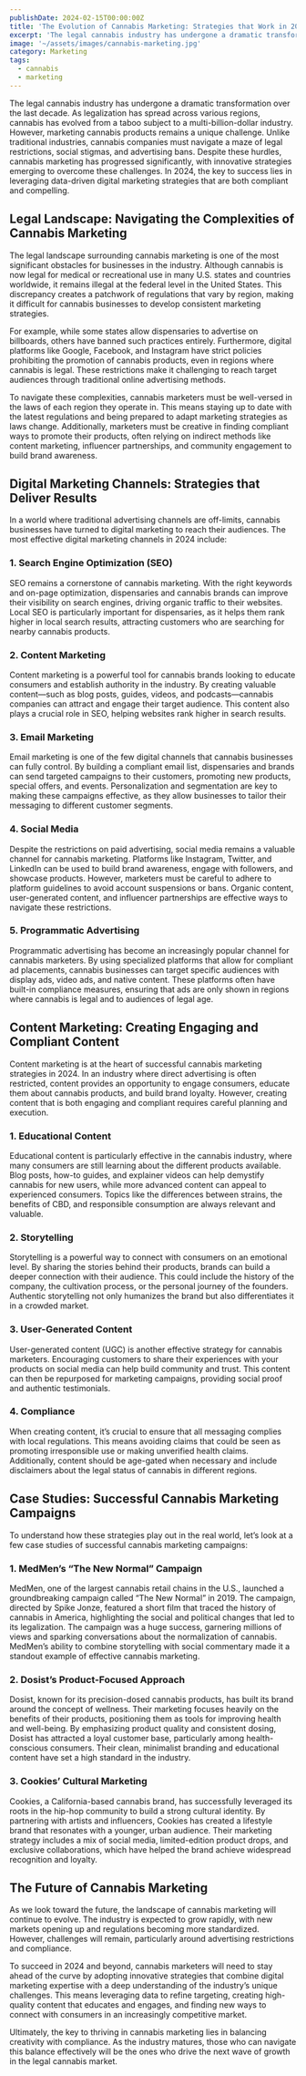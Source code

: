 ```yaml
---
publishDate: 2024-02-15T00:00:00Z
title: 'The Evolution of Cannabis Marketing: Strategies that Work in 2024'
excerpt: 'The legal cannabis industry has undergone a dramatic transformation over the last decade. As legalization has spread across various regions, cannabis has evolved from a taboo subject to a multi-billion-dollar industry.'
image: '~/assets/images/cannabis-marketing.jpg'
category: Marketing
tags:
  - cannabis
  - marketing
---
```


The legal cannabis industry has undergone a dramatic transformation over the last decade. As legalization has spread across various regions, cannabis has evolved from a taboo subject to a multi-billion-dollar industry. However, marketing cannabis products remains a unique challenge. Unlike traditional industries, cannabis companies must navigate a maze of legal restrictions, social stigmas, and advertising bans. Despite these hurdles, cannabis marketing has progressed significantly, with innovative strategies emerging to overcome these challenges. In 2024, the key to success lies in leveraging data-driven digital marketing strategies that are both compliant and compelling.

## Legal Landscape: Navigating the Complexities of Cannabis Marketing

The legal landscape surrounding cannabis marketing is one of the most significant obstacles for businesses in the industry. Although cannabis is now legal for medical or recreational use in many U.S. states and countries worldwide, it remains illegal at the federal level in the United States. This discrepancy creates a patchwork of regulations that vary by region, making it difficult for cannabis businesses to develop consistent marketing strategies.

For example, while some states allow dispensaries to advertise on billboards, others have banned such practices entirely. Furthermore, digital platforms like Google, Facebook, and Instagram have strict policies prohibiting the promotion of cannabis products, even in regions where cannabis is legal. These restrictions make it challenging to reach target audiences through traditional online advertising methods.

To navigate these complexities, cannabis marketers must be well-versed in the laws of each region they operate in. This means staying up to date with the latest regulations and being prepared to adapt marketing strategies as laws change. Additionally, marketers must be creative in finding compliant ways to promote their products, often relying on indirect methods like content marketing, influencer partnerships, and community engagement to build brand awareness.

## Digital Marketing Channels: Strategies that Deliver Results

In a world where traditional advertising channels are off-limits, cannabis businesses have turned to digital marketing to reach their audiences. The most effective digital marketing channels in 2024 include:

### 1. Search Engine Optimization (SEO)

SEO remains a cornerstone of cannabis marketing. With the right keywords and on-page optimization, dispensaries and cannabis brands can improve their visibility on search engines, driving organic traffic to their websites. Local SEO is particularly important for dispensaries, as it helps them rank higher in local search results, attracting customers who are searching for nearby cannabis products.

### 2. Content Marketing

Content marketing is a powerful tool for cannabis brands looking to educate consumers and establish authority in the industry. By creating valuable content—such as blog posts, guides, videos, and podcasts—cannabis companies can attract and engage their target audience. This content also plays a crucial role in SEO, helping websites rank higher in search results.

### 3. Email Marketing

Email marketing is one of the few digital channels that cannabis businesses can fully control. By building a compliant email list, dispensaries and brands can send targeted campaigns to their customers, promoting new products, special offers, and events. Personalization and segmentation are key to making these campaigns effective, as they allow businesses to tailor their messaging to different customer segments.

### 4. Social Media

Despite the restrictions on paid advertising, social media remains a valuable channel for cannabis marketing. Platforms like Instagram, Twitter, and LinkedIn can be used to build brand awareness, engage with followers, and showcase products. However, marketers must be careful to adhere to platform guidelines to avoid account suspensions or bans. Organic content, user-generated content, and influencer partnerships are effective ways to navigate these restrictions.

### 5. Programmatic Advertising

Programmatic advertising has become an increasingly popular channel for cannabis marketers. By using specialized platforms that allow for compliant ad placements, cannabis businesses can target specific audiences with display ads, video ads, and native content. These platforms often have built-in compliance measures, ensuring that ads are only shown in regions where cannabis is legal and to audiences of legal age.

## Content Marketing: Creating Engaging and Compliant Content

Content marketing is at the heart of successful cannabis marketing strategies in 2024. In an industry where direct advertising is often restricted, content provides an opportunity to engage consumers, educate them about cannabis products, and build brand loyalty. However, creating content that is both engaging and compliant requires careful planning and execution.

### 1. Educational Content

Educational content is particularly effective in the cannabis industry, where many consumers are still learning about the different products available. Blog posts, how-to guides, and explainer videos can help demystify cannabis for new users, while more advanced content can appeal to experienced consumers. Topics like the differences between strains, the benefits of CBD, and responsible consumption are always relevant and valuable.

### 2. Storytelling

Storytelling is a powerful way to connect with consumers on an emotional level. By sharing the stories behind their products, brands can build a deeper connection with their audience. This could include the history of the company, the cultivation process, or the personal journey of the founders. Authentic storytelling not only humanizes the brand but also differentiates it in a crowded market.

### 3. User-Generated Content

User-generated content (UGC) is another effective strategy for cannabis marketers. Encouraging customers to share their experiences with your products on social media can help build community and trust. This content can then be repurposed for marketing campaigns, providing social proof and authentic testimonials.

### 4. Compliance

When creating content, it’s crucial to ensure that all messaging complies with local regulations. This means avoiding claims that could be seen as promoting irresponsible use or making unverified health claims. Additionally, content should be age-gated when necessary and include disclaimers about the legal status of cannabis in different regions.

## Case Studies: Successful Cannabis Marketing Campaigns

To understand how these strategies play out in the real world, let’s look at a few case studies of successful cannabis marketing campaigns:

### 1. MedMen’s “The New Normal” Campaign

MedMen, one of the largest cannabis retail chains in the U.S., launched a groundbreaking campaign called “The New Normal” in 2019. The campaign, directed by Spike Jonze, featured a short film that traced the history of cannabis in America, highlighting the social and political changes that led to its legalization. The campaign was a huge success, garnering millions of views and sparking conversations about the normalization of cannabis. MedMen’s ability to combine storytelling with social commentary made it a standout example of effective cannabis marketing.

### 2. Dosist’s Product-Focused Approach

Dosist, known for its precision-dosed cannabis products, has built its brand around the concept of wellness. Their marketing focuses heavily on the benefits of their products, positioning them as tools for improving health and well-being. By emphasizing product quality and consistent dosing, Dosist has attracted a loyal customer base, particularly among health-conscious consumers. Their clean, minimalist branding and educational content have set a high standard in the industry.

### 3. Cookies’ Cultural Marketing

Cookies, a California-based cannabis brand, has successfully leveraged its roots in the hip-hop community to build a strong cultural identity. By partnering with artists and influencers, Cookies has created a lifestyle brand that resonates with a younger, urban audience. Their marketing strategy includes a mix of social media, limited-edition product drops, and exclusive collaborations, which have helped the brand achieve widespread recognition and loyalty.

## The Future of Cannabis Marketing

As we look toward the future, the landscape of cannabis marketing will continue to evolve. The industry is expected to grow rapidly, with new markets opening up and regulations becoming more standardized. However, challenges will remain, particularly around advertising restrictions and compliance.

To succeed in 2024 and beyond, cannabis marketers will need to stay ahead of the curve by adopting innovative strategies that combine digital marketing expertise with a deep understanding of the industry’s unique challenges. This means leveraging data to refine targeting, creating high-quality content that educates and engages, and finding new ways to connect with consumers in an increasingly competitive market.

Ultimately, the key to thriving in cannabis marketing lies in balancing creativity with compliance. As the industry matures, those who can navigate this balance effectively will be the ones who drive the next wave of growth in the legal cannabis market.

